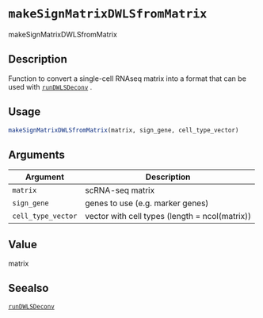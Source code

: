 # `makeSignMatrixDWLSfromMatrix`

makeSignMatrixDWLSfromMatrix


## Description

Function to convert a single-cell RNAseq matrix into a format
 that can be used with [`runDWLSDeconv`](#rundwlsdeconv) .


## Usage

```r
makeSignMatrixDWLSfromMatrix(matrix, sign_gene, cell_type_vector)
```


## Arguments

Argument      |Description
------------- |----------------
`matrix`     |     scRNA-seq matrix
`sign_gene`     |     genes to use (e.g. marker genes)
`cell_type_vector`     |     vector with cell types (length = ncol(matrix))


## Value

matrix


## Seealso

[`runDWLSDeconv`](#rundwlsdeconv)


